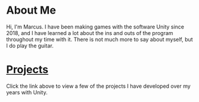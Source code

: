 # About Me
Hi, I'm Marcus. I have been making games with the software Unity since 2018, and I have learned a lot about the ins and outs of the program throughout my time with it. There is not much more to say about myself, but I do play the guitar.
# [Projects](Projects.md)
Click the link above to view a few of the projects I have developed over my years with Unity.
  




